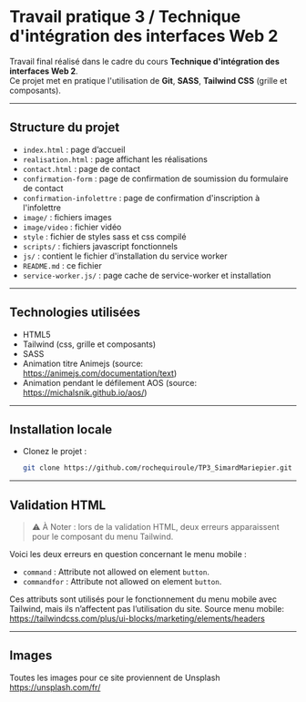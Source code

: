 # Travail pratique 3 / Technique d'intégration des interfaces Web 2

Travail final réalisé dans le cadre du cours **Technique d'intégration des interfaces Web 2**.  
Ce projet met en pratique l'utilisation de **Git**, **SASS**, **Tailwind CSS** (grille et composants).

---

## Structure du projet

- `index.html` : page d’accueil
- `realisation.html` : page affichant les réalisations
- `contact.html` : page de contact
- `confirmation-form` : page de confirmation de soumission du formulaire de contact
- `confirmation-infolettre` : page de confirmation d'inscription à l'infolettre
- `image/` : fichiers images
- `image/video` : fichier vidéo
- `style` : fichier de styles sass et css compilé
- `scripts/` : fichiers javascript fonctionnels
- `js/` : contient le fichier d'installation du service worker
- `README.md` : ce fichier
- `service-worker.js/` : page cache de service-worker et installation

---

## Technologies utilisées

- HTML5
- Tailwind (css, grille et composants)
- SASS
- Animation titre Animejs (source: https://animejs.com/documentation/text)
- Animation pendant le défilement AOS (source: https://michalsnik.github.io/aos/)

---

## Installation locale

- Clonez le projet :
  ```bash
  git clone https://github.com/rochequiroule/TP3_SimardMariepier.git
  ```

---

## Validation HTML

> ⚠️ À Noter : lors de la validation HTML, deux erreurs apparaissent pour le composant du menu Tailwind.

Voici les deux erreurs en question concernant le menu mobile :

- `command` : Attribute not allowed on element `button`.
- `commandfor` : Attribute not allowed on element `button`.

Ces attributs sont utilisés pour le fonctionnement du menu mobile avec Tailwind, mais ils n’affectent pas l’utilisation du site.
Source menu mobile: https://tailwindcss.com/plus/ui-blocks/marketing/elements/headers

---

## Images

Toutes les images pour ce site proviennent de Unsplash
https://unsplash.com/fr/
